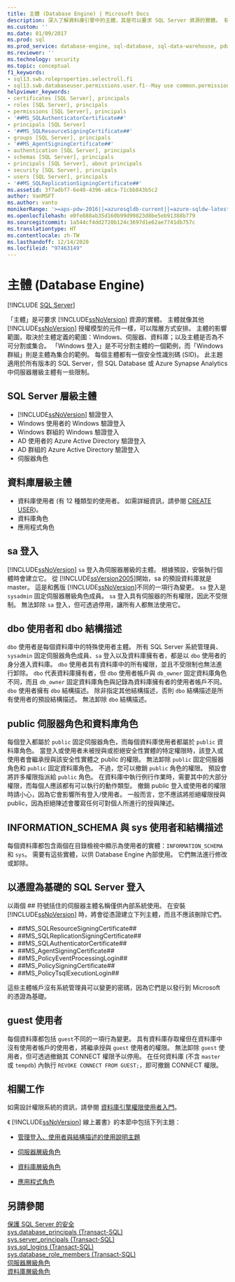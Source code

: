 ```yaml
---
title: 主體 (Database Engine) | Microsoft Docs
description: 深入了解資料庫引擎中的主體，其是可以要求 SQL Server 資源的實體。 有 SQL Server 層級和資料庫層級的主體。
ms.custom: ''
ms.date: 01/09/2017
ms.prod: sql
ms.prod_service: database-engine, sql-database, sql-data-warehouse, pdw
ms.reviewer: ''
ms.technology: security
ms.topic: conceptual
f1_keywords:
- sql13.swb.roleproperties.selectroll.f1
- sql13.swb.databaseuser.permissions.user.f1--May use common.permissions
helpviewer_keywords:
- certificates [SQL Server], principals
- roles [SQL Server], principals
- permissions [SQL Server], principals
- '##MS_SQLAuthenticatorCertificate##'
- principals [SQL Server]
- '##MS_SQLResourceSigningCertificate##'
- groups [SQL Server], principals
- '##MS_AgentSigningCertificate##'
- authentication [SQL Server], principals
- schemas [SQL Server], principals
- principals [SQL Server], about principals
- security [SQL Server], principals
- users [SQL Server], principals
- '##MS_SQLReplicationSigningCertificate##'
ms.assetid: 3f7adbf7-6e40-4396-a8ca-71cbb843b5c2
author: VanMSFT
ms.author: vanto
monikerRange: '>=aps-pdw-2016||=azuresqldb-current||=azure-sqldw-latest||>=sql-server-2016||>=sql-server-linux-2017||=azuresqldb-mi-current'
ms.openlocfilehash: e0fe888ab35d160b99d99823d8be5eb91388b779
ms.sourcegitcommit: 1a544cf4dd2720b124c3697d1e62ae7741db757c
ms.translationtype: HT
ms.contentlocale: zh-TW
ms.lasthandoff: 12/14/2020
ms.locfileid: "97463149"
---
```

# <a name="principals-database-engine"></a>主體 (Database Engine)
[!INCLUDE [SQL Server](../../../includes/applies-to-version/sql-asdb-asdbmi-asa-pdw.md)]

  「主體」是可要求 [!INCLUDE[ssNoVersion](../../../includes/ssnoversion-md.md)] 資源的實體。 主體就像其他 [!INCLUDE[ssNoVersion](../../../includes/ssnoversion-md.md)] 授權模型的元件一樣，可以階層方式安排。 主體的影響範圍，取決於主體定義的範圍：Windows、伺服器、資料庫；以及主體是否為不可分割或集合。 「Windows 登入」是不可分割主體的一個範例，而「Windows 群組」則是主體為集合的範例。 每個主體都有一個安全性識別碼 (SID)。 此主題適用於所有版本的 SQL Server，但 SQL Database 或 Azure Synapse Analytics 中伺服器層級主體有一些限制。 
  
## <a name="sql-server-level-principals"></a>SQL Server 層級主體  
  
- [!INCLUDE[ssNoVersion](../../../includes/ssnoversion-md.md)] 驗證登入   
- Windows 使用者的 Windows 驗證登入  
- Windows 群組的 Windows 驗證登入   
- AD 使用者的 Azure Active Directory 驗證登入
- AD 群組的 Azure Active Directory 驗證登入
- 伺服器角色  
  
## <a name="database-level-principals"></a>資料庫層級主體
  
- 資料庫使用者 (有 12 種類型的使用者。 如需詳細資訊，請參閱 [CREATE USER](../../../t-sql/statements/create-user-transact-sql.md))。
- 資料庫角色
- 應用程式角色
  
## <a name="sa-login"></a>sa 登入  
 [!INCLUDE[ssNoVersion](../../../includes/ssnoversion-md.md)] `sa` 登入為伺服器層級的主體。 根據預設，安裝執行個體時會建立它。 從 [!INCLUDE[ssVersion2005](../../../includes/ssversion2005-md.md)]開始，sa 的預設資料庫就是 master。 這是和舊版 [!INCLUDE[ssNoVersion](../../../includes/ssnoversion-md.md)]不同的一項行為變更。 `sa` 登入是 `sysadmin` 固定伺服器層級角色成員。 `sa` 登入具有伺服器的所有權限，因此不受限制。 無法卸除 `sa` 登入，但可透過停用，讓所有人都無法使用它。

## <a name="dbo-user-and-dbo-schema"></a>dbo 使用者和 dbo 結構描述

`dbo` 使用者是每個資料庫中的特殊使用者主體。 所有 SQL Server 系統管理員、`sysadmin` 固定伺服器角色成員、`sa` 登入以及資料庫擁有者，都是以 `dbo` 使用者的身分進入資料庫。 `dbo` 使用者具有資料庫中的所有權限，並且不受限制也無法進行卸除。 `dbo` 代表資料庫擁有者，但 `dbo` 使用者帳戶與 `db_owner` 固定資料庫角色不同，而且 `db_owner` 固定資料庫角色與記錄為資料庫擁有者的使用者帳戶不同。     
`dbo` 使用者擁有 `dbo` 結構描述。 除非指定其他結構描述，否則 `dbo` 結構描述是所有使用者的預設結構描述。  無法卸除 `dbo` 結構描述。
  
## <a name="public-server-role-and-database-role"></a>public 伺服器角色和資料庫角色  
每個登入都屬於 `public` 固定伺服器角色，而每個資料庫使用者都屬於 `public` 資料庫角色。 當登入或使用者未被授與或拒絕安全性實體的特定權限時，該登入或使用者會繼承授與該安全性實體之 public 的權限。 無法卸除 `public` 固定伺服器角色和 `public` 固定資料庫角色。 不過，您可以撤銷 `public` 角色的權限。 預設會將許多權限指派給 `public` 角色。 在資料庫中執行例行作業時，需要其中的大部分權限，而每個人應該都有可以執行的動作類型。 撤銷 public 登入或使用者的權限時請小心，因為它會影響所有登入/使用者。 一般而言，您不應該將拒絕權限授與 public，因為拒絕陳述會覆寫任何可對個人所進行的授與陳述。 
  
## <a name="information_schema-and-sys-users-and-schemas"></a>INFORMATION_SCHEMA 與 sys 使用者和結構描述 
 每個資料庫都包含兩個在目錄檢視中顯示為使用者的實體：`INFORMATION_SCHEMA` 和 `sys`。 需要有這些實體，以供 Database Engine 內部使用。 它們無法進行修改或卸除。  
  
## <a name="certificate-based-sql-server-logins"></a>以憑證為基礎的 SQL Server 登入  
 以兩個 ## 符號括住的伺服器主體名稱僅供內部系統使用。 在安裝 [!INCLUDE[ssNoVersion](../../../includes/ssnoversion-md.md)] 時，將會從憑證建立下列主體，而且不應該刪除它們。  
  
-   \##MS_SQLResourceSigningCertificate##    
-   \##MS_SQLReplicationSigningCertificate##    
-   \##MS_SQLAuthenticatorCertificate##    
-   \##MS_AgentSigningCertificate##   
-   \##MS_PolicyEventProcessingLogin##   
-   \##MS_PolicySigningCertificate##   
-   \##MS_PolicyTsqlExecutionLogin##   
 
 這些主體帳戶沒有系統管理員可以變更的密碼，因為它們是以發行到 Microsoft 的憑證為基礎。
  
## <a name="the-guest-user"></a>guest 使用者  
 每個資料庫都包括 `guest`不同的一項行為變更。 具有資料庫存取權但在資料庫中沒有使用者帳戶的使用者，將繼承授與 `guest` 使用者的權限。 無法卸除 `guest` 使用者，但可透過撤銷其 CONNECT 權限予以停用。 在任何資料庫 (不含 `master` 或 `tempdb`) 內執行 `REVOKE CONNECT FROM GUEST;`，即可撤銷 CONNECT 權限。  
  
  
## <a name="related-tasks"></a>相關工作  
 如需設計權限系統的資訊，請參閱 [資料庫引擎權限使用者入門](../../../relational-databases/security/authentication-access/getting-started-with-database-engine-permissions.md)。  
  
 《 [!INCLUDE[ssNoVersion](../../../includes/ssnoversion-md.md)] 線上叢書》的本節中包括下列主題：  
  
-   [管理登入、使用者與結構描述的使用說明主題](./create-a-login.md)  
  
-   [伺服器層級角色](../../../relational-databases/security/authentication-access/server-level-roles.md)  
  
-   [資料庫層級角色](../../../relational-databases/security/authentication-access/database-level-roles.md)  
  
-   [應用程式角色](../../../relational-databases/security/authentication-access/application-roles.md)  
  
## <a name="see-also"></a>另請參閱  
 [保護 SQL Server 的安全](../../../relational-databases/security/securing-sql-server.md)   
 [sys.database_principals &#40;Transact-SQL&#41;](../../../relational-databases/system-catalog-views/sys-database-principals-transact-sql.md)   
 [sys.server_principals &#40;Transact-SQL&#41;](../../../relational-databases/system-catalog-views/sys-server-principals-transact-sql.md)   
 [sys.sql_logins &#40;Transact-SQL&#41;](../../../relational-databases/system-catalog-views/sys-sql-logins-transact-sql.md)   
 [sys.database_role_members &#40;Transact-SQL&#41;](../../../relational-databases/system-catalog-views/sys-database-role-members-transact-sql.md)   
 [伺服器層級角色](../../../relational-databases/security/authentication-access/server-level-roles.md)   
 [資料庫層級角色](../../../relational-databases/security/authentication-access/database-level-roles.md)  
  
